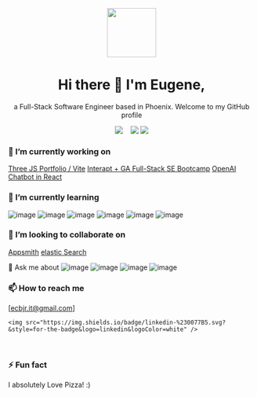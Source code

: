 

<div id="header" align="center">
  <img src="https://media.giphy.com/media/SHjOSDkKZ18qOHA5B5/giphy.gif" width="100"/>
</div>

<h1 align='center'> Hi there 👋
I'm Eugene,</h1>
<p align='center'>
  a Full-Stack Software Engineer based in Phoenix. Welcome to my GitHub profile
</p>

  <p align='center'>
<!--   <a href="https://www.linkedin.com/in/eugene-brown-jr-38210b99/"> -->
    <img src="https://img.shields.io/badge/linkedin-%230077B5.svg?&style=for-the-badge&logo=linkedin&logoColor=white" />
  </a>&nbsp;&nbsp;

<img src="https://github-readme-stats-git-masterrstaa-rickstaa.vercel.app/api?username=builde7b0b" />

<img src="https://github-profile-summary-cards.vercel.app/api/cards/profile-details?username=builde7b0b" />

  
  
</p>



### 🔭 I’m currently working on
[Three JS Portfolio / Vite](https://github.com/builde7b0b/3D-Portfolio-Three.js)
[Interapt + GA Full-Stack SE Bootcamp](https://github.com/builde7b0b/Full-Stack-Bootcamp-Notes)
[OpenAI Chatbot in React](https://github.com/builde7b0b/Gbudy)

### 🌱 I’m currently learning
![image](https://img.shields.io/badge/PostgreSQL-316192?style=for-the-badge&logo=postgresql&logoColor=white)
![image](https://img.shields.io/badge/JavaScript-323330?style=for-the-badge&logo=javascript&logoColor=F7DF1E)
![image](https://img.shields.io/badge/Solidity-e6e6e6?style=for-the-badge&logo=solidity&logoColor=black)
![image](https://img.shields.io/badge/Jenkins-D24939?style=for-the-badge&logo=Jenkins&logoColor=white)
![image](https://img.shields.io/badge/AngularJS-E23237?style=for-the-badge&logo=angularjs&logoColor=white)
![image](https://img.shields.io/badge/jQuery-0769AD?style=for-the-badge&logo=jquery&logoColor=white)

### 👯 I’m looking to collaborate on
[Appsmith](https://github.com/appsmithorg/appsmith/blob/master/CONTRIBUTING.md)
[elastic Search](https://github.com/elastic/elasticsearch)



💬 Ask me about
![image](https://img.shields.io/badge/PostgreSQL-316192?style=for-the-badge&logo=postgresql&logoColor=white)
![image](https://img.shields.io/badge/JavaScript-323330?style=for-the-badge&logo=javascript&logoColor=F7DF1E)
![image](https://img.shields.io/badge/Postman-FF6C37?style=for-the-badge&logo=Postman&logoColor=white)
![image](https://img.shields.io/badge/React-20232A?style=for-the-badge&logo=react&logoColor=61DAFB)

### 📫 How to reach me
[ecbjr.it@gmail.com]
 
    <img src="https://img.shields.io/badge/linkedin-%230077B5.svg?&style=for-the-badge&logo=linkedin&logoColor=white" />
  </a>&nbsp;&nbsp;

### ⚡ Fun fact
I absolutely Love Pizza! :)
